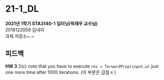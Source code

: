 # 21-1_DL

**2021년 1학기 STA3140-1 딥러닝(박재우 교수님)** <br>
2018122059 김내히 <br>
과제 저장소~.~

## 피드백
**HW 3**
2(c) note that you have to execute `res = forwardProp(input,w)` just one more time after 1000 iterations. (이 부분은 감점 x )
